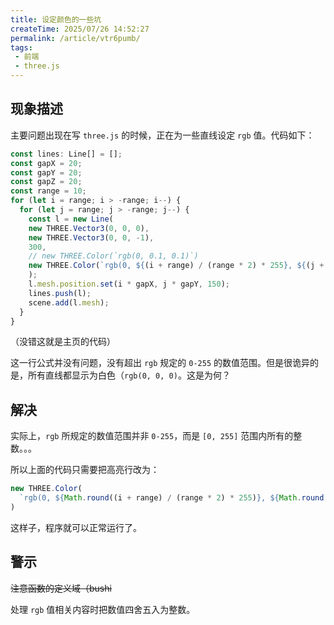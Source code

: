```yaml
---
title: 设定颜色的一些坑
createTime: 2025/07/26 14:52:27
permalink: /article/vtr6pumb/
tags:
 - 前端
 - three.js
---
```

## 现象描述

主要问题出现在写 `three.js` 的时候，正在为一些直线设定 `rgb` 值。代码如下：

```ts :no-line-numbers
const lines: Line[] = [];
const gapX = 20;
const gapY = 20;
const gapZ = 20;
const range = 10;
for (let i = range; i > -range; i--) {
  for (let j = range; j > -range; j--) {
    const l = new Line(
    new THREE.Vector3(0, 0, 0),
    new THREE.Vector3(0, 0, -1),
    300,
    // new THREE.Color(`rgb(0, 0.1, 0.1)`)
    new THREE.Color(`rgb(0, ${(i + range) / (range * 2) * 255}, ${(j + range) / (range * 2) * 255})`) // [!code highlight]
    );
    l.mesh.position.set(i * gapX, j * gapY, 150);
    lines.push(l);
    scene.add(l.mesh);
  }
}
```

（没错这就是主页的代码）

这一行公式并没有问题，没有超出 `rgb` 规定的 `0-255` 的数值范围。但是很诡异的是，所有直线都显示为白色（`rgb(0, 0, 0)`。这是为何？

## 解决

实际上，`rgb` 所规定的数值范围并非 `0-255`，而是 `[0, 255]` 范围内所有的整数。。。

所以上面的代码只需要把高亮行改为：

```ts :no-line-numbers
new THREE.Color(
  `rgb(0, ${Math.round((i + range) / (range * 2) * 255)}, ${Math.round((j + range) / (range * 2) * 255)})`
)
```

这样子，程序就可以正常运行了。

## 警示

~~注意函数的定义域（bushi~~

处理 `rgb` 值相关内容时把数值四舍五入为整数。

